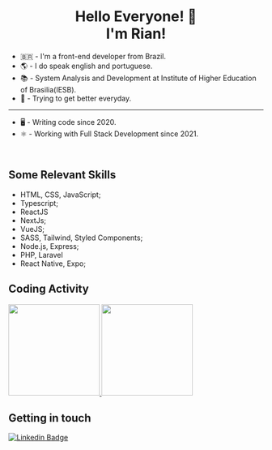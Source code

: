 <h1 align="center">Hello Everyone! 🙋 <br/ > I'm Rian! </h1>

- 🇧🇷  - I'm a front-end developer from Brazil.
- 🌎  - I do speak english and portuguese.
- 📚  - System Analysis and Development at Institute of Higher Education of Brasilia(IESB).
- 🚀  - Trying to get better everyday.

---

- 🖥   - Writing code since 2020.
- ⚛️   - Working with Full Stack Development since 2021.

<br />

## Some Relevant Skills
- HTML, CSS, JavaScript;
- Typescript;
- ReactJS
- NextJs;
- VueJS; 
- SASS, Tailwind, Styled Components;
- Node.js, Express;
- PHP, Laravel
- React Native, Expo;
  
## Coding Activity
<div display="flex">
  <a href="https://github.com/hbalardin">
  <img height="180em" src="https://github-readme-stats.vercel.app/api?username=blkrian&show_icons=true&theme=dark&include_all_commits=true&count_private=true"/>
  <img height="180em" src="https://github-readme-stats.vercel.app/api/top-langs/?username=blkrian&layout=compact&langs_count=7&theme=dark"/>
  </a>
</div>

## Getting in touch
[![Linkedin Badge](https://img.shields.io/badge/-LinkedIn-blue?style=flat-square&logo=Linkedin&logoColor=white&link=https://www.linkedin.com/in/blkrian)](https://www.linkedin.com/in/blkrian)
